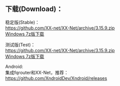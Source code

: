 
## 下载(Download)：
稳定版(Stable)：  
https://github.com/XX-net/XX-Net/archive/3.15.9.zip  
[Windows 7z版下载](https://github.com/XX-net/XX-Net/releases/download/3.15.9/XX-Net-3.15.9.7z)   


测试版(Test)：  
https://github.com/XX-net/XX-Net/archive/3.15.9.zip  
[Windows 7z版下载](https://github.com/XX-net/XX-Net/releases/download/3.15.9/XX-Net-3.15.9.7z)   

Android:  
集成fqrouter和XX-Net，推荐：  
https://github.com/XndroidDev/Xndroid/releases
